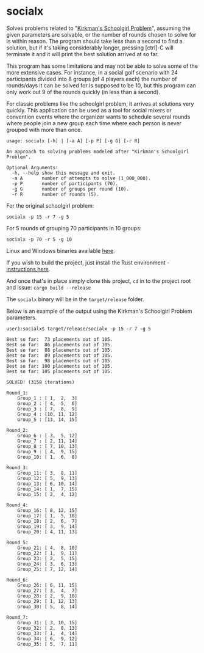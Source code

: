 # socialx
Solves problems related to "[Kirkman's Schoolgirl Problem](https://en.wikipedia.org/wiki/Kirkman%27s_schoolgirl_problem)", assuming the given parameters are solvable, or the number of rounds chosen to solve for is within reason. The program should take less than a second to find a solution, but if it's taking considerably longer, pressing [ctrl]-C will terminate it and it will print the best solution arrived at so far.

This program has some limitations and may not be able to solve some of the more extensive cases. For instance, in a social golf scenario with 24 participants divided into 8 groups (of 4 players each) the number of rounds/days it can be solved for is supposed to be 10, but this program can only work out 9 of the rounds quickly (in less than a second). 

For classic problems like the schoolgirl problem, it arrives at  solutions very quickly. This application can be used as a tool for social mixers or convention events where the organizer wants to schedule several rounds where people join a new group each time where each person is never grouped with more than once.

```console
usage: socialx [-h] | [-a A] [-p P] [-g G] [-r R]

An approach to solving problems modeled after "Kirkman's Schoolgirl Problem".

Optional Arguments:
  -h, --help show this message and exit.
  -a A       number of attempts to solve (1_000_000).
  -p P       number of participants (70).
  -g G       number of groups per round (10).
  -r R       number of rounds (5).
```

For the original schoolgirl problem:

```console
socialx -p 15 -r 7 -g 5
```
For 5 rounds of grouping 70 participants in 10 groups:

```console
socialx -p 70 -r 5 -g 10
```
Linux and Windows binaries available [here](https://github.com/ttappr/socialx/releases/tag/0.1.0).

If you wish to build the project, just install the Rust environment - [instructions here](https://www.rust-lang.org/tools/install). 

And once that's in place simply clone this project, `cd` in to the project root and issue: `cargo build --release`

The `socialx` binary will be in the `target/release` folder.

Below is an example of the output using the Kirkman's Schoolgirl Problem parameters.

```console
user1:socialx$ target/release/socialx -p 15 -r 7 -g 5

Best so far:  73 placements out of 105.
Best so far:  86 placements out of 105.
Best so far:  88 placements out of 105.
Best so far:  89 placements out of 105.
Best so far:  98 placements out of 105.
Best so far: 100 placements out of 105.
Best so far: 105 placements out of 105.

SOLVED! (3158 iterations)

Round_1:
    Group_1 : [ 1,  2,  3]
    Group_2 : [ 4,  5,  6]
    Group_3 : [ 7,  8,  9]
    Group_4 : [10, 11, 12]
    Group_5 : [13, 14, 15]

Round_2:
    Group_6 : [ 3,  5, 12]
    Group_7 : [ 2, 11, 14]
    Group_8 : [ 7, 10, 13]
    Group_9 : [ 4,  9, 15]
    Group_10: [ 1,  6,  8]

Round_3:
    Group_11: [ 3,  8, 11]
    Group_12: [ 5,  9, 13]
    Group_13: [ 6, 10, 14]
    Group_14: [ 1,  7, 15]
    Group_15: [ 2,  4, 12]

Round_4:
    Group_16: [ 8, 12, 15]
    Group_17: [ 1,  5, 10]
    Group_18: [ 2,  6,  7]
    Group_19: [ 3,  9, 14]
    Group_20: [ 4, 11, 13]

Round_5:
    Group_21: [ 4,  8, 10]
    Group_22: [ 1,  9, 11]
    Group_23: [ 2,  5, 15]
    Group_24: [ 3,  6, 13]
    Group_25: [ 7, 12, 14]

Round_6:
    Group_26: [ 6, 11, 15]
    Group_27: [ 3,  4,  7]
    Group_28: [ 2,  9, 10]
    Group_29: [ 1, 12, 13]
    Group_30: [ 5,  8, 14]

Round_7:
    Group_31: [ 3, 10, 15]
    Group_32: [ 2,  8, 13]
    Group_33: [ 1,  4, 14]
    Group_34: [ 6,  9, 12]
    Group_35: [ 5,  7, 11]
```
